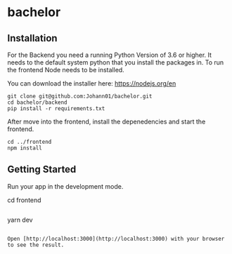 # bachelor

## Installation

For the Backend you need a running Python Version of 3.6 or higher. It needs to the default system python that you install the packages in.
To run the frontend Node needs to be installed.

You can download the installer here: https://nodejs.org/en

```
git clone git@github.com:Johann01/bachelor.git
cd bachelor/backend
pip install -r requirements.txt
```

After move into the frontend, install the depenedencies and start the frontend.

```
cd ../frontend
npm install
```

## Getting Started

Run your app in the development mode.

cd frontend

```

```

yarn dev

```

Open [http://localhost:3000](http://localhost:3000) with your browser to see the result.
```
